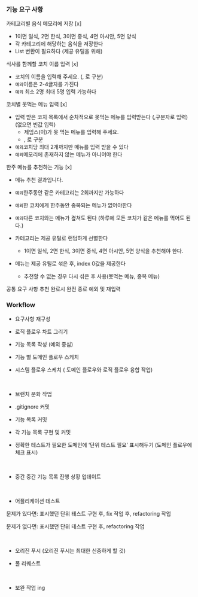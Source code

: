 
### 기능 요구 사항

카테고리별 음식 메모리에 저장 [x]
+ 1이면 일식, 2면 한식, 3이면 중식, 4면 아시안, 5면 양식
+ 각 카테고리에 해당하는 음식을 저장한다
+ List<String> 변환이 필요하다 (제공 유틸을 위해)


식사를 함께할 코치 이름 입력 [x]
+ 코치의 이름을 입력해 주세요. (, 로 구분)
+ `예외`이름은 2-4글자를 가진다 
+ `예외` 최소 2명 최대 5명 입력 가능하다

코치별 못먹는 메뉴 입력 [x]
+ 입력 받은 코치 목록에서 순차적으로 못먹는 메뉴를 입력받는다 (,구분자로 입력) (없으면 빈값 입력)
  + 제임스(이)가 못 먹는 메뉴를 입력해 주세요.
  + , 로 구분
+ `예외`코치당 최대 2개까지만 메뉴를 입력 받을 수 있다
+ `예외`메모리에 존재하지 않는 메뉴가 아니어야 한다

한주 메뉴를 추천하는 기능 [x]
+ 메뉴 추천 결과입니다.
+ `예외`한주동안 같은 카테고리는 2회까지만 가능하다
+ `예외`한 코치에게 한주동안 중복되는 메뉴가 없어야한다
+ `예외`다른 코치와는 메뉴가 곂쳐도 된다 (하루에 모든 코치가 같은 메뉴를 먹어도 된다.)

+ 카테고리는 제공 유틸로 랜덤하게 선별한다
  + 1이면 일식, 2면 한식, 3이면 중식, 4면 아시안, 5면 양식을 추천해야 한다.
+ 메뉴는 제공 유틸로 섞은 후, index 0값을 제공한다
  + 추천할 수 없는 경우 다시 섞은 후 사용(못먹는 메뉴, 중복 메뉴)



공통 요구 사항
추천 완료시 완전 종료
예외 및 재입력

### Workflow

+ 요구사항 재구성

+ 로직 플로우 차트 그리기

+ 기능 목록 작성 (예외 중심)

+ 기능 별 도메인 플로우 스케치

+ 시스템 플로우 스케치 ( 도메인 플로우와 로직 플로우 융합 작업)

</br>

+ 브랜치 분화 작업

+ .gitignore 커밋

+ 기능 목록 커밋

+ 각 기능 목록 구현 및 커밋

+ 정확한 테스트가 필요한 도메인에 ‘단위 테스트 필요’ 표시해두기 (도메인 플로우에 체크 표시)

</br>

+ 중간 중간 기능 목록 진행 상황 업데이트

</br>

+ 어플리케이션 테스트

문제가 있다면: 표시했던 단위 테스트 구현 후, fix 작업 후, refactoring 작업

문제가 없다면: 표시했던 단위 테스트 구현 후, refactoring 작업

</br>

+ 오리진 푸시 (오리진 푸시는 최대한 신중하게 할 것)

+ 풀 리퀘스트

</br>

+ 보완 작업 ing








